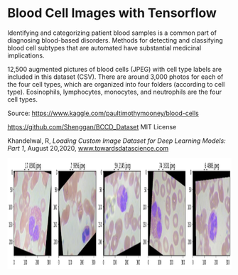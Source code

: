 # Blood Cell Images with Tensorflow

Identifying and categorizing patient blood samples is a common part of diagnosing blood-based disorders. Methods for detecting and classifying blood cell subtypes that are automated have substantial medicinal implications.

12,500 augmented pictures of blood cells (JPEG) with cell type labels are included in this dataset (CSV). There are around 3,000 photos for each of the four cell types, which are organized into four folders (according to cell type). Eosinophils, lymphocytes, monocytes, and neutrophils are the four cell types.

Source: https://www.kaggle.com/paultimothymooney/blood-cells

https://github.com/Shenggan/BCCD_Dataset
MIT License

Khandelwal, R, _Loading Custom Image Dataset for Deep Learning Models: Part 1_, August 20,2020, www.towardsdatascience.com

<p align="center">
  <img src = "https://github.com/bkullukcu/Blood-Cell-Images-with-Tensorflow/blob/master/Cell%20Images.png" width = "1000" height = "250" align = "center">
</p>
